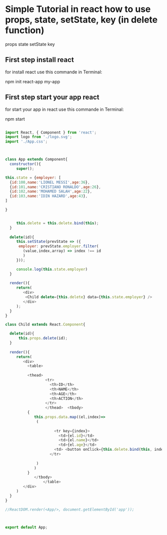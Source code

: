 Simple Tutorial in react how to use props, state, setState, key (in delete function)
===

props
state
setState
key



First step install react 
---

for install react use this commande in Terminal:

npm init react-app my-app



First step start your app react 
---

for start your app in react use this commande in Terminal:

npm start



```javascript

import React, { Component } from 'react';
import logo from './logo.svg';
import './App.css';



class App extends Component{
  constructor(){
     super();

this.state = {employer: [
  {id:100,name:'LIONEL MESSI',age:36},
  {id:101,name:'CRISTIANO RONALDO',age:26},
  {id:102,name:'MOHAMED SALAH',age:22},
  {id:103,name:'IDIN HAZARD',age:43},
]

}


     this.delete = this.delete.bind(this);
  }
  
  delete(id){
     this.setState(prevState => ({
      employer: prevState.employer.filter(
        (value,index,array) => index !== id 
        )
     }));

     console.log(this.state.employer)
  }
  
  render(){
     return(
        <div>
         <Child delete={this.delete} data={this.state.employer} />
        </div>
     );
  }
}

class Child extends React.Component{

  delete(id){
      this.props.delete(id);
  }
  
  render(){
     return(
        <div>
          <table>
                
          <thead>
                  <tr>
                    <th>ID</th>
                    <th>NAME</th>
                    <th>AGE</th>
                    <th>ACTION</th>
                  </tr>
                  </thead>  <tbody>
          {
             this.props.data.map((el,index)=>
              (
                
                      <tr key={index}>
                        <td>{el.id}</td>
                        <td>{el.name}</td>
                        <td>{el.age}</td>
                      <td> <button onClick={this.delete.bind(this, index)}>Supprimer</button></td>
                    </tr>
              
              )
             )
          }
             </tbody>
                 </table>
        </div>
     )
  }
}

//ReactDOM.render(<App/>, document.getElementById('app'));



export default App;



```